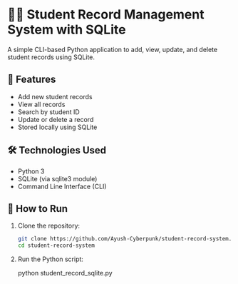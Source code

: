 # 🧑‍🎓 Student Record Management System with SQLite

A simple CLI-based Python application to add, view, update, and delete student records using SQLite.

## 📂 Features

- Add new student records
- View all records
- Search by student ID
- Update or delete a record
- Stored locally using SQLite

## 🛠 Technologies Used

- Python 3
- SQLite (via sqlite3 module)
- Command Line Interface (CLI)

## 🚀 How to Run

1. Clone the repository:
   ```bash
   git clone https://github.com/Ayush-Cyberpunk/student-record-system.git
   cd student-record-system

2. Run the Python script:

   python student_record_sqlite.py

   
